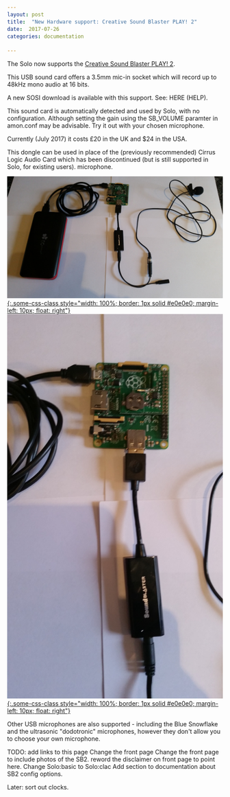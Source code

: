 ```yaml
---
layout: post
title:  "New Hardware support: Creative Sound Blaster PLAY! 2"
date:  2017-07-26
categories: documentation

---
```


The Solo now supports the [Creative Sound Blaster PLAY!
2](https://uk.creative.com/p/sound-cards/sound-blaster-play-2).

This USB sound card offers a 3.5mm mic-in socket which will record up
to 48kHz mono audio at 16 bits.

A new SOSI download is available with this support.  See: HERE (HELP).

This sound card is automatically detected and used by Solo, with no
configuration.  Although setting the gain using the SB_VOLUME paramter
in amon.conf may be advisable.  Try it out with your chosen microphone.

Currently (July 2017) it costs £20 in the UK and $24 in the USA.

This dongle can be used in place of the (previously recommended)
Cirrus Logic Audio Card which has been discontinued (but is still
supported in Solo, for existing users).  microphone.

[![Solo with SoundBlaster2 dongle](/img/solo-SB.jpg "Solo with SoundBlaster2 dongle" ){:.some-css-class style="width: 100%; border: 1px solid #e0e0e0; margin-left: 10px; float: right"}](/img/solo-SB.jpg)
[![Solo with SoundBlaster2 dongle zoom](/img/solo-SB-zoom.jpg "Solo with SoundBlaster2 dongle zoom" ){:.some-css-class style="width: 100%; border: 1px solid #e0e0e0; margin-left: 10px; float: right"}](/img/solo-SB-zoom.jpg)

Other USB microphones are also supported - including the Blue Snowflake and the ultrasonic "dodotronic" microphones, however they don't allow you to choose your own microphone.

TODO:
	add links to this page
	Change the front page
	Change the front page to include photos of the SB2.
	reword the disclaimer on front page to point here.
	Change Solo:basic to Solo:clac
	Add section to documentation about SB2 config options.

Later: sort out clocks.
	
